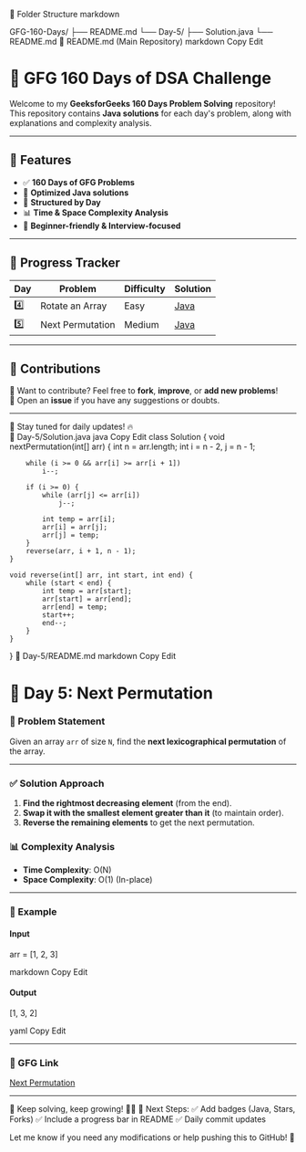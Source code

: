 📁 Folder Structure
markdown

GFG-160-Days/
├── README.md
└── Day-5/
    ├── Solution.java
    └── README.md
📄 README.md (Main Repository)
markdown
Copy
Edit
# 🚀 GFG 160 Days of DSA Challenge

Welcome to my **GeeksforGeeks 160 Days Problem Solving** repository!  
This repository contains **Java solutions** for each day's problem, along with explanations and complexity analysis.

---

## 📌 Features

- ✅ **160 Days of GFG Problems**
- 🧪 **Optimized Java solutions**
- 📂 **Structured by Day**
- 📊 **Time & Space Complexity Analysis**
- 📝 **Beginner-friendly & Interview-focused**

---

## 📅 Progress Tracker

| Day  | Problem            | Difficulty | Solution |
|------|--------------------|------------|----------|
| 4️⃣  | Rotate an Array    | Easy       | [Java](./Day-4/Solution.java) |
| 5️⃣  | Next Permutation   | Medium     | [Java](./Day-5/Solution.java) |
<!-- Add more as you solve -->

---

## 🤝 Contributions

🚀 Want to contribute? Feel free to **fork**, **improve**, or **add new problems**!  
💬 Open an **issue** if you have any suggestions or doubts.

---
📢 Stay tuned for daily updates! 🔥  
📄 Day-5/Solution.java
java
Copy
Edit
class Solution {
    void nextPermutation(int[] arr) {
        int n = arr.length;
        int i = n - 2, j = n - 1;
        
        while (i >= 0 && arr[i] >= arr[i + 1]) 
            i--;
        
        if (i >= 0) {
            while (arr[j] <= arr[i]) 
                j--;
            
            int temp = arr[i];
            arr[i] = arr[j];
            arr[j] = temp;
        }
        reverse(arr, i + 1, n - 1);
    }

    void reverse(int[] arr, int start, int end) {
        while (start < end) {
            int temp = arr[start];
            arr[start] = arr[end];
            arr[end] = temp;
            start++;
            end--;
        }
    }
}
📄 Day-5/README.md
markdown
Copy
Edit
# 🔄 Day 5: Next Permutation

### 📝 Problem Statement
Given an array `arr` of size `N`, find the **next lexicographical permutation** of the array.

---

### ✅ Solution Approach

1. **Find the rightmost decreasing element** (from the end).
2. **Swap it with the smallest element greater than it** (to maintain order).
3. **Reverse the remaining elements** to get the next permutation.

### 📊 Complexity Analysis

- **Time Complexity**: O(N)
- **Space Complexity**: O(1) (In-place)

---

### 📌 Example
#### **Input**
arr = [1, 2, 3]

markdown
Copy
Edit
#### **Output**
[1, 3, 2]

yaml
Copy
Edit

---

### 🔗 GFG Link
[Next Permutation](https://practice.geeksforgeeks.org/problems/next-permutation)

---

🚀 Keep solving, keep growing! 💪🔥
🎯 Next Steps:
✅ Add badges (Java, Stars, Forks)
✅ Include a progress bar in README
✅ Daily commit updates

Let me know if you need any modifications or help pushing this to GitHub! 🚀